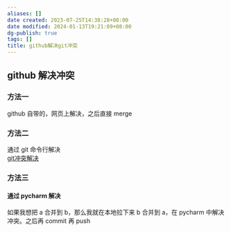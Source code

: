 ```yaml
---
aliases: []
date created: 2023-07-25T14:38:28+08:00
date modified: 2024-01-13T19:21:09+08:00
dg-publish: true
tags: []
title: github解决git冲突
---
```


## github 解决冲突
### 方法一
github 自带的，网页上解决，之后直接 merge
### 方法二
通过 git 命令行解决  
[git冲突解决](../../git/git冲突解决.md)
### 方法三
#### 通过 pycharm 解决
如果我想把 a 合并到 b，那么我就在本地拉下来 b 合并到 a，在 pycharm 中解决冲突。之后再 commit 再 push